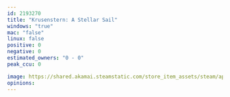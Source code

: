 ```yaml
---
id: 2193270
title: "Krusenstern: A Stellar Sail"
windows: "true"
mac: "false"
linux: false
positive: 0
negative: 0
estimated_owners: "0 - 0"
peak_ccu: 0

image: https://shared.akamai.steamstatic.com/store_item_assets/steam/apps/2193270/header.jpg?t=1680075868
opinions:
---
```

